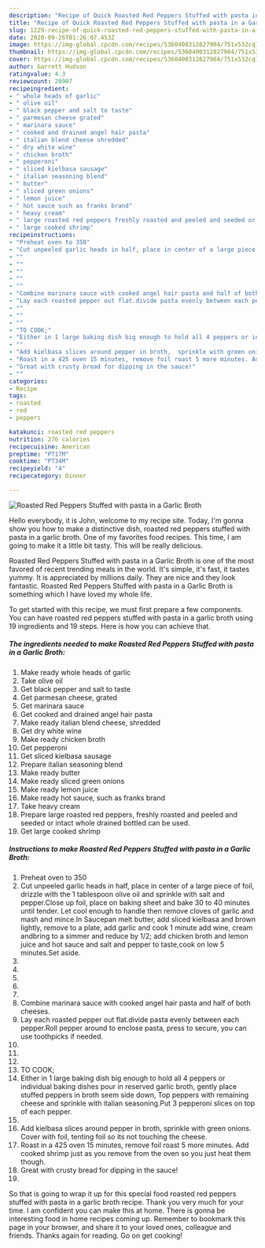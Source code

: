```yaml
---
description: "Recipe of Quick Roasted Red Peppers Stuffed with pasta in a Garlic Broth"
title: "Recipe of Quick Roasted Red Peppers Stuffed with pasta in a Garlic Broth"
slug: 1229-recipe-of-quick-roasted-red-peppers-stuffed-with-pasta-in-a-garlic-broth
date: 2020-09-26T01:26:07.453Z
image: https://img-global.cpcdn.com/recipes/5360400312827904/751x532cq70/roasted-red-peppers-stuffed-with-pasta-in-a-garlic-broth-recipe-main-photo.jpg
thumbnail: https://img-global.cpcdn.com/recipes/5360400312827904/751x532cq70/roasted-red-peppers-stuffed-with-pasta-in-a-garlic-broth-recipe-main-photo.jpg
cover: https://img-global.cpcdn.com/recipes/5360400312827904/751x532cq70/roasted-red-peppers-stuffed-with-pasta-in-a-garlic-broth-recipe-main-photo.jpg
author: Garrett Hudson
ratingvalue: 4.3
reviewcount: 20907
recipeingredient:
- " whole heads of garlic"
- " olive oil"
- " black pepper and salt to taste"
- " parmesan cheese grated"
- " marinara sauce"
- " cooked and drained angel hair pasta"
- " italian blend cheese shredded"
- " dry white wine"
- " chicken broth"
- " pepperoni"
- " sliced kielbasa sausage"
- " italian seasoning blend"
- " butter"
- " sliced green onions"
- " lemon juice"
- " hot sauce such as franks brand"
- " heavy cream"
- " large roasted red peppers freshly roasted and peeled and seeded or intact whole drained bottled can be used"
- " large cooked shrimp"
recipeinstructions:
- "Preheat oven to 350"
- "Cut unpeeled garlic heads in half, place in center of a large piece of foil, drizzle with the 1 tablespoon olive oil  and sprinkle with salt and pepper.Close up foil, place on baking sheet and bake 30 to 40 minutes until tender. Let cool enough to handle then remove cloves of garlic and mash and mince.In Saucepan melt butter,  add sliced kielbasa and brown lightly, remove to a plate, add garlic and cook 1 minute add wine, cream andbring to a simmer and reduce by 1/2; add chicken broth and lemon juice and hot sauce and salt and pepper to taste,cook on low 5 minutes.Set aside."
- ""
- ""
- ""
- ""
- ""
- "Combine marinara sauce with cooked angel hair pasta and half of both cheeses."
- "Lay each roasted pepper out flat.divide pasta evenly between each pepper.Roll pepper around to enclose pasta, press to secure, you can use toothpicks if needed."
- ""
- ""
- ""
- "TO COOK;"
- "Either in 1 large baking dish big enough to hold all 4 peppers or individual baking dishes pour in reserved garlic broth, gently place stuffed peppers in broth seem side down, Top peppers with remaining cheese and sprinkle with italian seasoning.Put 3 pepperoni slices on top of each pepper."
- ""
- "Add kielbasa slices around pepper in broth,  sprinkle with green onions. Cover with foil, tenting foil so its not touching the cheese."
- "Roast in a 425 oven 15 minutes, remove foil roast 5 more minutes. Add cooked shrimp just as you remove from the oven so you just heat them though."
- "Great with crusty bread for dipping in the sauce!"
- ""
categories:
- Recipe
tags:
- roasted
- red
- peppers

katakunci: roasted red peppers 
nutrition: 276 calories
recipecuisine: American
preptime: "PT17M"
cooktime: "PT34M"
recipeyield: "4"
recipecategory: Dinner

---
```



![Roasted Red Peppers Stuffed with pasta in a Garlic Broth](https://img-global.cpcdn.com/recipes/5360400312827904/751x532cq70/roasted-red-peppers-stuffed-with-pasta-in-a-garlic-broth-recipe-main-photo.jpg)

Hello everybody, it is John, welcome to my recipe site. Today, I'm gonna show you how to make a distinctive dish, roasted red peppers stuffed with pasta in a garlic broth. One of my favorites food recipes. This time, I am going to make it a little bit tasty. This will be really delicious.



Roasted Red Peppers Stuffed with pasta in a Garlic Broth is one of the most favored of recent trending meals in the world. It's simple, it's fast, it tastes yummy. It is appreciated by millions daily. They are nice and they look fantastic. Roasted Red Peppers Stuffed with pasta in a Garlic Broth is something which I have loved my whole life.


To get started with this recipe, we must first prepare a few components. You can have roasted red peppers stuffed with pasta in a garlic broth using 19 ingredients and 19 steps. Here is how you can achieve that.

<!--inarticleads1-->

##### The ingredients needed to make Roasted Red Peppers Stuffed with pasta in a Garlic Broth:

1. Make ready  whole heads of garlic
1. Take  olive oil
1. Get  black pepper and salt to taste
1. Get  parmesan cheese, grated
1. Get  marinara sauce
1. Get  cooked and drained angel hair pasta
1. Make ready  italian blend cheese, shredded
1. Get  dry white wine
1. Make ready  chicken broth
1. Get  pepperoni
1. Get  sliced kielbasa sausage
1. Prepare  italian seasoning blend
1. Make ready  butter
1. Make ready  sliced green onions
1. Make ready  lemon juice
1. Make ready  hot sauce, such as franks brand
1. Take  heavy cream
1. Prepare  large roasted red peppers, freshly roasted and peeled and seeded or intact whole drained bottled can be used.
1. Get  large cooked shrimp




<!--inarticleads2-->

##### Instructions to make Roasted Red Peppers Stuffed with pasta in a Garlic Broth:

1. Preheat oven to 350
1. Cut unpeeled garlic heads in half, place in center of a large piece of foil, drizzle with the 1 tablespoon olive oil  and sprinkle with salt and pepper.Close up foil, place on baking sheet and bake 30 to 40 minutes until tender. Let cool enough to handle then remove cloves of garlic and mash and mince.In Saucepan melt butter,  add sliced kielbasa and brown lightly, remove to a plate, add garlic and cook 1 minute add wine, cream andbring to a simmer and reduce by 1/2; add chicken broth and lemon juice and hot sauce and salt and pepper to taste,cook on low 5 minutes.Set aside.
1. 
1. 
1. 
1. 
1. 
1. Combine marinara sauce with cooked angel hair pasta and half of both cheeses.
1. Lay each roasted pepper out flat.divide pasta evenly between each pepper.Roll pepper around to enclose pasta, press to secure, you can use toothpicks if needed.
1. 
1. 
1. 
1. TO COOK;
1. Either in 1 large baking dish big enough to hold all 4 peppers or individual baking dishes pour in reserved garlic broth, gently place stuffed peppers in broth seem side down, Top peppers with remaining cheese and sprinkle with italian seasoning.Put 3 pepperoni slices on top of each pepper.
1. 
1. Add kielbasa slices around pepper in broth,  sprinkle with green onions. Cover with foil, tenting foil so its not touching the cheese.
1. Roast in a 425 oven 15 minutes, remove foil roast 5 more minutes. Add cooked shrimp just as you remove from the oven so you just heat them though.
1. Great with crusty bread for dipping in the sauce!
1. 




So that is going to wrap it up for this special food roasted red peppers stuffed with pasta in a garlic broth recipe. Thank you very much for your time. I am confident you can make this at home. There is gonna be interesting food in home recipes coming up. Remember to bookmark this page in your browser, and share it to your loved ones, colleague and friends. Thanks again for reading. Go on get cooking!
